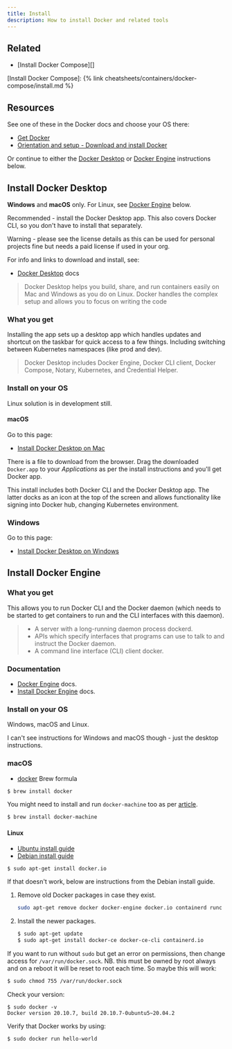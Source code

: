 ```yaml
---
title: Install
description: How to install Docker and related tools
---
```


## Related

- [Install Docker Compose][]

[Install Docker Compose]: {% link cheatsheets/containers/docker-compose/install.md %}


## Resources

See one of these in the Docker docs and choose your OS there:

- [Get Docker](https://docs.docker.com/get-docker/)
- [Orientation and setup - Download and install Docker](https://docs.docker.com/get-started/#download-and-install-docker)

Or continue to either the [Docker Desktop](#docker-desktop) or [Docker Engine](#docker-engine) instructions below.


## Install Docker Desktop

**Windows** and **macOS** only. For Linux, see [Docker Engine](#docker-engine) below.

Recommended - install the Docker Desktop app. This also covers Docker CLI, so you don't have to install that separately.

Warning - please see the license details as this can be used for personal projects fine but needs a paid license if used in your org.

For info and links to download and install, see:

- [Docker Desktop](https://docs.docker.com/desktop/) docs

> Docker Desktop helps you build, share, and run containers easily on Mac and Windows as you do on Linux. Docker handles the complex setup and allows you to focus on writing the code

### What you get

Installing the app sets up a desktop app which handles updates and shortcut on the taskbar for quick access to a few things. Including switching between Kubernetes namespaces (like prod and dev).

> Docker Desktop includes Docker Engine, Docker CLI client, Docker Compose, Notary, Kubernetes, and Credential Helper.

### Install on your OS

Linux solution is in development still.

#### macOS

Go to this page:

- [Install Docker Desktop on Mac](https://docs.docker.com/docker-for-mac/install/)

There is a file to download from the browser. Drag the downloaded `Docker.app` to your _Applications_ as per the install instructions and you'll get Docker app.

This install includes both Docker CLI and the Docker Desktop app. The latter docks as an icon at the top of the screen and allows functionality like signing into Docker hub, changing Kubernetes environment.

### Windows

Go to this page:

- [Install Docker Desktop on Windows](https://docs.docker.com/desktop/windows/install/)


## Install Docker Engine

### What you get

This allows you to run Docker CLI and the Docker daemon (which needs to be started to get containers to run and the CLI interfaces with this daemon).

> - A server with a long-running daemon process dockerd.
> - APIs which specify interfaces that programs can use to talk to and instruct the Docker daemon.
> - A command line interface (CLI) client docker.

### Documentation

- [Docker Engine](https://docs.docker.com/engine/) docs.
- [Install Docker Engine](https://docs.docker.com/engine/install/) docs.

### Install on your OS

Windows, macOS and Linux.

I can't see instructions for Windows and macOS though - just the desktop instructions.

### macOS

- [docker](https://formulae.brew.sh/formula/docker) Brew formula

```sh
$ brew install docker
```

You might need to install and run `docker-machine` too as per [article](https://medium.com/crowdbotics/a-complete-one-by-one-guide-to-install-docker-on-your-mac-os-using-homebrew-e818eb4cfc3).

```sh
$ brew install docker-machine
```

#### Linux

- [Ubuntu install guide](https://docs.docker.com/engine/install/ubuntu/)
- [Debian install guide](https://docs.docker.com/engine/install/debian/)

```sh
$ sudo apt-get install docker.io
```

If that doesn't work, below are instructions from the Debian install guide. 

1. Remove old Docker packages in case they exist.
    ```sh
    sudo apt-get remove docker docker-engine docker.io containerd runc
    ```
1. Install the newer packages.
    ```sh
    $ sudo apt-get update
    $ sudo apt-get install docker-ce docker-ce-cli containerd.io
    ```
    
If you want to run without `sudo` but get an error on permissions, then change access for `/var/run/docker.sock`. NB. this must be owned by root always and on a reboot it will be reset to root each time. So maybe this will work:

```sh
$ sudo chmod 755 /var/run/docker.sock
```

Check your version:

```console
$ sudo docker -v
Docker version 20.10.7, build 20.10.7-0ubuntu5~20.04.2
```

Verify that Docker works by using:

```sh
$ sudo docker run hello-world
```
